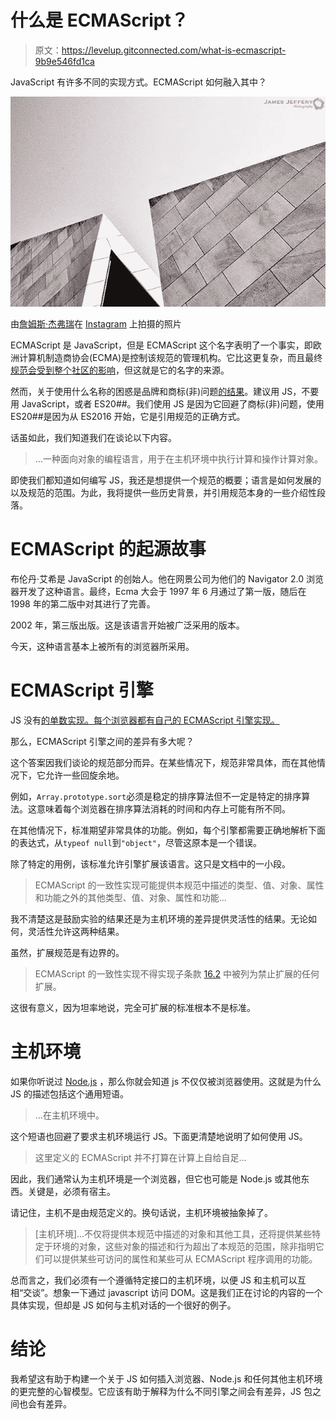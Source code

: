 # 什么是 ECMAScript？

> 原文：<https://levelup.gitconnected.com/what-is-ecmascript-9b9e546fd1ca>

JavaScript 有许多不同的实现方式。ECMAScript 如何融入其中？

![](img/e1d4b9cb925d5201931eb23679eebceb.png)

由[詹姆斯·杰弗瑞](https://www.instagram.com/jjeffphoto)在 [Instagram](https://www.instagram.com/p/B_YJCiBjT2c) 上拍摄的照片

ECMAScript 是 JavaScript，但是 ECMAScript 这个名字表明了一个事实，即欧洲计算机制造商协会(ECMA)是控制该规范的管理机构。它比这更复杂，而且最终[规范会受到整个社区的影响](https://www.ecma-international.org/ecma-262)，但这就是它的名字的来源。

然而，关于使用什么名称的困惑是品牌和商标(非)问题[的结果](https://github.com/getify/You-Dont-Know-JS/blob/2nd-ed/get-started/ch1.md#whats-with-that-name)。建议用 JS，不要用 JavaScript，或者 ES20##。我们使用 JS 是因为它回避了商标(非)问题，使用 ES20##是因为从 ES2016 开始，它是引用规范的正确方式。

话虽如此，我们知道我们在谈论以下内容。

> …一种面向对象的编程语言，用于在主机环境中执行计算和操作计算对象。

即使我们都知道如何编写 JS，我还是想提供一个规范的概要；语言是如何发展的以及规范的范围。为此，我将提供一些历史背景，并引用规范本身的一些介绍性段落。

# ECMAScript 的起源故事

布伦丹·艾希是 JavaScript 的创始人。他在网景公司为他们的 Navigator 2.0 浏览器开发了这种语言。最终，Ecma 大会于 1997 年 6 月通过了第一版，随后在 1998 年的第二版中对其进行了完善。

2002 年，第三版出版。这是该语言开始被广泛采用的版本。

今天，这种语言基本上被所有的浏览器所采用。

# ECMAScript 引擎

JS 没有[的单数实现。每个浏览器都有自己的 ECMAScript 引擎实现。](https://en.wikipedia.org/wiki/List_of_ECMAScript_engines)

那么，ECMAScript 引擎之间的差异有多大呢？

这个答案因我们谈论的规范部分而异。在某些情况下，规范非常具体，而在其他情况下，它允许一些回旋余地。

例如，`Array.prototype.sort`必须是稳定的排序算法但不一定是特定的排序算法。这意味着每个浏览器在排序算法消耗的时间和内存上可能有所不同。

在其他情况下，标准期望非常具体的功能。例如，每个引擎都需要正确地解析下面的表达式，从`typeof null`到`"object"`，尽管这原本是一个错误。

除了特定的用例，该标准允许引擎扩展该语言。这只是文档中的一小段。

> ECMAScript 的一致性实现可能提供本规范中描述的类型、值、对象、属性和功能之外的其他类型、值、对象、属性和功能…

我不清楚这是鼓励实验的结果还是为主机环境的差异提供灵活性的结果。无论如何，灵活性允许这两种结果。

虽然，扩展规范是有边界的。

> ECMAScript 的一致性实现不得实现子条款 [16.2](https://www.ecma-international.org/ecma-262/#sec-forbidden-extensions) 中被列为禁止扩展的任何扩展。

这很有意义，因为坦率地说，完全可扩展的标准根本不是标准。

# 主机环境

如果你听说过 [Node.js](https://nodejs.org) ，那么你就会知道 js 不仅仅被浏览器使用。这就是为什么 JS 的描述包括这个通用短语。

> …在主机环境中。

这个短语也回避了要求主机环境运行 JS。下面更清楚地说明了如何使用 JS。

> 这里定义的 ECMAScript 并不打算在计算上自给自足…

因此，我们通常认为主机环境是一个浏览器，但它也可能是 Node.js 或其他东西。关键是，必须有宿主。

请记住，主机不是由规范定义的。换句话说，主机环境被抽象掉了。

> [主机环境]…不仅将提供本规范中描述的对象和其他工具，还将提供某些特定于环境的对象，这些对象的描述和行为超出了本规范的范围，除非指明它们可以提供某些可访问的属性和某些可从 ECMAScript 程序调用的功能。

总而言之，我们必须有一个遵循特定接口的主机环境，以便 JS 和主机可以互相“交谈”。想象一下通过 javascript 访问 DOM。这是我们正在讨论的内容的一个具体实现，但却是 JS 如何与主机对话的一个很好的例子。

# 结论

我希望这有助于构建一个关于 JS 如何插入浏览器、Node.js 和任何其他主机环境的更完整的心智模型。它应该有助于解释为什么不同引擎之间会有差异，JS 包之间也会有差异。